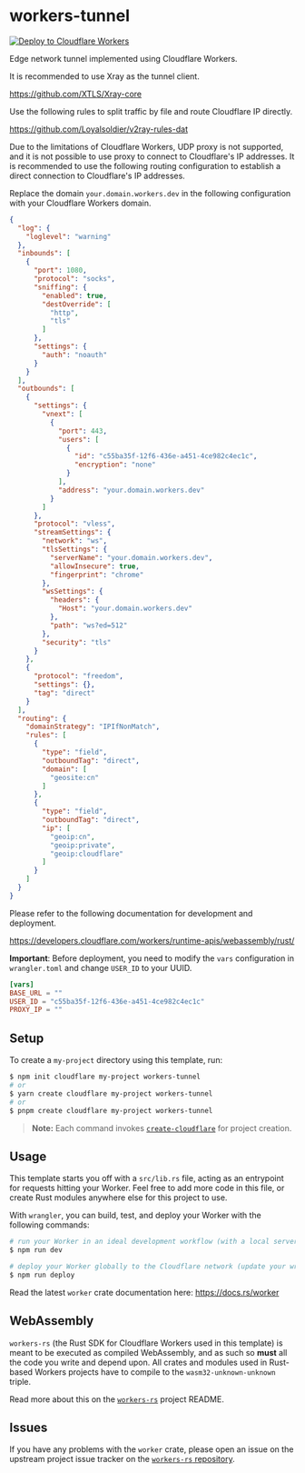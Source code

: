# workers-tunnel

[![Deploy to Cloudflare Workers](https://deploy.workers.cloudflare.com/button)](https://deploy.workers.cloudflare.com/?url=https://github.com/zhu327/workers-tunnel/tree/main)

Edge network tunnel implemented using Cloudflare Workers.

It is recommended to use Xray as the tunnel client.

<https://github.com/XTLS/Xray-core>

Use the following rules to split traffic by file and route Cloudflare IP directly.

<https://github.com/Loyalsoldier/v2ray-rules-dat>

Due to the limitations of Cloudflare Workers, UDP proxy is not supported, and it is not possible to use proxy to connect to Cloudflare's IP addresses. It is recommended to use the following routing configuration to establish a direct connection to Cloudflare's IP addresses.

Replace the domain `your.domain.workers.dev` in the following configuration with your Cloudflare Workers domain.

```json
{
  "log": {
    "loglevel": "warning"
  },
  "inbounds": [
    {
      "port": 1080,
      "protocol": "socks",
      "sniffing": {
        "enabled": true,
        "destOverride": [
          "http",
          "tls"
        ]
      },
      "settings": {
        "auth": "noauth"
      }
    }
  ],
  "outbounds": [
    {
      "settings": {
        "vnext": [
          {
            "port": 443,
            "users": [
              {
                "id": "c55ba35f-12f6-436e-a451-4ce982c4ec1c",
                "encryption": "none"
              }
            ],
            "address": "your.domain.workers.dev"
          }
        ]
      },
      "protocol": "vless",
      "streamSettings": {
        "network": "ws",
        "tlsSettings": {
          "serverName": "your.domain.workers.dev",
          "allowInsecure": true,
          "fingerprint": "chrome"
        },
        "wsSettings": {
          "headers": {
            "Host": "your.domain.workers.dev"
          },
          "path": "ws?ed=512"
        },
        "security": "tls"
      }
    },
    {
      "protocol": "freedom",
      "settings": {},
      "tag": "direct"
    }
  ],
  "routing": {
    "domainStrategy": "IPIfNonMatch",
    "rules": [
      {
        "type": "field",
        "outboundTag": "direct",
        "domain": [
          "geosite:cn"
        ]
      },
      {
        "type": "field",
        "outboundTag": "direct",
        "ip": [
          "geoip:cn",
          "geoip:private",
          "geoip:cloudflare"
        ]
      }
    ]
  }
}
```

Please refer to the following documentation for development and deployment.

<https://developers.cloudflare.com/workers/runtime-apis/webassembly/rust/>

**Important**: Before deployment, you need to modify the `vars` configuration in `wrangler.toml` and change `USER_ID` to your UUID.

```toml
[vars]
BASE_URL = ""
USER_ID = "c55ba35f-12f6-436e-a451-4ce982c4ec1c"
PROXY_IP = ""
```

## Setup

To create a `my-project` directory using this template, run:

```sh
$ npm init cloudflare my-project workers-tunnel
# or
$ yarn create cloudflare my-project workers-tunnel
# or
$ pnpm create cloudflare my-project workers-tunnel
```

> **Note:** Each command invokes [`create-cloudflare`](https://www.npmjs.com/package/create-cloudflare) for project creation.

## Usage

This template starts you off with a `src/lib.rs` file, acting as an entrypoint for requests hitting your Worker. Feel free to add more code in this file, or create Rust modules anywhere else for this project to use.

With `wrangler`, you can build, test, and deploy your Worker with the following commands:

```sh
# run your Worker in an ideal development workflow (with a local server, file watcher & more)
$ npm run dev

# deploy your Worker globally to the Cloudflare network (update your wrangler.toml file for configuration)
$ npm run deploy
```

Read the latest `worker` crate documentation here: https://docs.rs/worker

## WebAssembly

`workers-rs` (the Rust SDK for Cloudflare Workers used in this template) is meant to be executed as compiled WebAssembly, and as such so **must** all the code you write and depend upon. All crates and modules used in Rust-based Workers projects have to compile to the `wasm32-unknown-unknown` triple.

Read more about this on the [`workers-rs`](https://github.com/cloudflare/workers-rs) project README.

## Issues

If you have any problems with the `worker` crate, please open an issue on the upstream project issue tracker on the [`workers-rs` repository](https://github.com/cloudflare/workers-rs).
